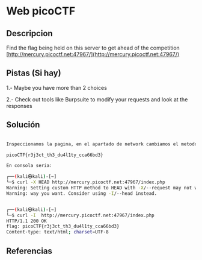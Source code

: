 # Web picoCTF

## Descripcion

Find the flag being held on this server to get ahead of the competition [http://mercury.picoctf.net:47967/](http://mercury.picoctf.net:47967/)

## Pistas (Si hay)

1.- Maybe you have more than 2 choices

2.- Check out tools like Burpsuite to modify your requests and look at the responses

## Solución

``` Bash

Inspeccionamos la pagina, en el apartado de network cambiamos el metodo http de GET a HEAD y nos da como respuesta la contraseña del problema

picoCTF{r3j3ct_th3_du4l1ty_cca66bd3}

En consola seria:

┌──(kali㉿kali)-[~]
└─$ curl -X HEAD http://mercury.picoctf.net:47967/index.php
Warning: Setting custom HTTP method to HEAD with -X/--request may not work the 
Warning: way you want. Consider using -I/--head instead.


┌──(kali㉿kali)-[~]
└─$ curl -I  http://mercury.picoctf.net:47967/index.php
HTTP/1.1 200 OK
flag: picoCTF{r3j3ct_th3_du4l1ty_cca66bd3}
Content-type: text/html; charset=UTF-8


```

## Referencias
